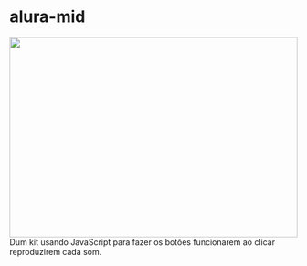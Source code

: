 # alura-mid
<img src="" width="100%" height="350"/>
Dum kit usando JavaScript para fazer os botões funcionarem ao clicar reproduzirem cada som.
